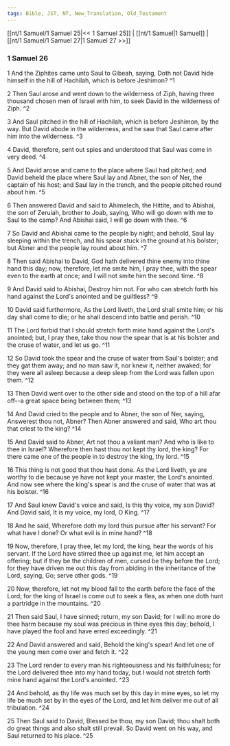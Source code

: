 ```yaml
---
tags: Bible, JST, NT, New_Translation, Old_Testament
---
```


[[nt/1 Samuel/1 Samuel 25|<< 1 Samuel 25]] | [[nt/1 Samuel|1 Samuel]] | [[nt/1 Samuel/1 Samuel 27|1 Samuel 27 >>]]

### 1 Samuel 26

1 And the Ziphites came unto Saul to Gibeah, saying, Doth not David hide himself in the hill of Hachilah, which is before Jeshimon?  ^1

2 Then Saul arose and went down to the wilderness of Ziph, having three thousand chosen men of Israel with him, to seek David in the wilderness of Ziph.  ^2

3 And Saul pitched in the hill of Hachilah, which is before Jeshimon, by the way. But David abode in the wilderness, and he saw that Saul came after him into the wilderness.  ^3

4 David, therefore, sent out spies and understood that Saul was come in very deed.  ^4

5 And David arose and came to the place where Saul had pitched; and David beheld the place where Saul lay and Abner, the son of Ner, the captain of his host; and Saul lay in the trench, and the people pitched round about him.  ^5

6 Then answered David and said to Ahimelech, the Hittite, and to Abishai, the son of Zeruiah, brother to Joab, saying, Who will go down with me to Saul to the camp? And Abishai said, I will go down with thee.  ^6

7 So David and Abishai came to the people by night; and behold, Saul lay sleeping within the trench, and his spear stuck in the ground at his bolster; but Abner and the people lay round about him.  ^7

8 Then said Abishai to David, God hath delivered thine enemy into thine hand this day; now, therefore, let me smite him, I pray thee, with the spear even to the earth at once; and I will not smite him the second time.  ^8

9 And David said to Abishai, Destroy him not. For who can stretch forth his hand against the Lord\'s anointed and be guiltless?  ^9

10 David said furthermore, As the Lord liveth, the Lord shall smite him; or his day shall come to die; or he shall descend into battle and perish.  ^10

11 The Lord forbid that I should stretch forth mine hand against the Lord\'s anointed; but, I pray thee, take thou now the spear that is at his bolster and the cruse of water, and let us go.  ^11

12 So David took the spear and the cruse of water from Saul\'s bolster; and they gat them away; and no man saw it, nor knew it, neither awaked; for they were all asleep because a deep sleep from the Lord was fallen upon them.  ^12

13 Then David went over to the other side and stood on the top of a hill afar off\--a great space being between them;  ^13

14 And David cried to the people and to Abner, the son of Ner, saying, Answerest thou not, Abner? Then Abner answered and said, Who art thou that criest to the king?  ^14

15 And David said to Abner, Art not thou a valiant man? And who is like to thee in Israel? Wherefore then hast thou not kept thy lord, the king? For there came one of the people in to destroy the king, thy lord.  ^15

16 This thing is not good that thou hast done. As the Lord liveth, ye are worthy to die because ye have not kept your master, the Lord\'s anointed. And now see where the king\'s spear is and the cruse of water that was at his bolster.  ^16

17 And Saul knew David\'s voice and said, Is this thy voice, my son David? And David said, It is my voice, my lord, O King.  ^17

18 And he said, Wherefore doth my lord thus pursue after his servant? For what have I done? Or what evil is in mine hand?  ^18

19 Now, therefore, I pray thee, let my lord, the king, hear the words of his servant. If the Lord have stirred thee up against me, let him accept an offering; but if they be the children of men, cursed be they before the Lord; for they have driven me out this day from abiding in the inheritance of the Lord, saying, Go; serve other gods.  ^19

20 Now, therefore, let not my blood fall to the earth before the face of the Lord; for the king of Israel is come out to seek a flea, as when one doth hunt a partridge in the mountains.  ^20

21 Then said Saul, I have sinned; return, my son David; for I will no more do thee harm because my soul was precious in thine eyes this day; behold, I have played the fool and have erred exceedingly.  ^21

22 And David answered and said, Behold the king\'s spear! And let one of the young men come over and fetch it.  ^22

23 The Lord render to every man his righteousness and his faithfulness; for the Lord delivered thee into my hand today, but I would not stretch forth mine hand against the Lord\'s anointed.  ^23

24 And behold, as thy life was much set by this day in mine eyes, so let my life be much set by in the eyes of the Lord, and let him deliver me out of all tribulation.  ^24

25 Then Saul said to David, Blessed be thou, my son David; thou shalt both do great things and also shalt still prevail. So David went on his way, and Saul returned to his place.  ^25

 
